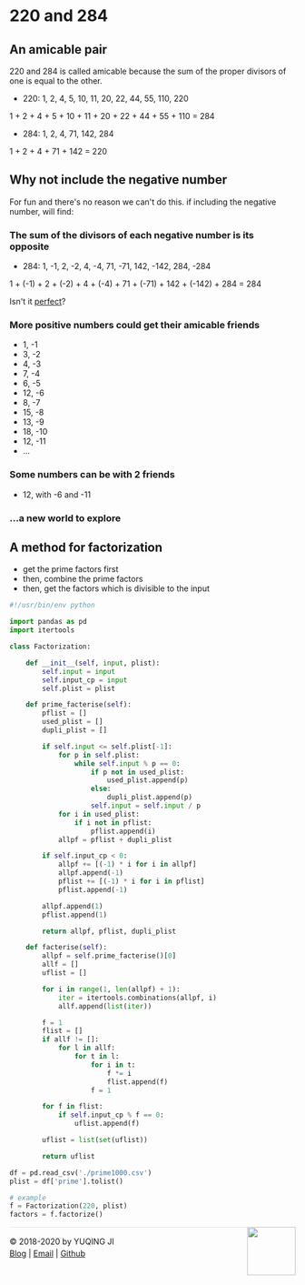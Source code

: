 # 220 and 284

## An amicable pair

220 and 284 is called amicable because the sum of the proper divisors of one is equal to the other.

- 220: 1, 2, 4, 5, 10, 11, 20, 22, 44, 55, 110, 220

1 + 2 + 4 + 5 + 10 + 11 + 20 + 22 + 44 + 55 + 110 = 284

- 284: 1, 2, 4, 71, 142, 284

1 + 2 + 4 + 71 + 142 = 220

## Why not include the negative number

For fun and there's no reason we can't do this. if including the negative number, will find:

### The sum of the divisors of each negative number is its opposite

- 284: 1, -1, 2, -2, 4, -4, 71, -71, 142, -142, 284, -284

1 + (-1) + 2 + (-2) + 4 + (-4) + 71 + (-71) + 142 + (-142) + 284 = 284

Isn't it [perfect]('https://en.wikipedia.org/wiki/Perfect_number')?

### More positive numbers could get their amicable friends

- 1, -1
- 3, -2
- 4, -3
- 7, -4
- 6, -5
- 12, -6
- 8, -7
- 15, -8
- 13, -9
- 18, -10
- 12, -11
- ...

### Some numbers can be with 2 friends

- 12, with -6 and -11

### ...a new world to explore

## A method for factorization

- get the prime factors first
- then, combine the prime factors
- then, get the factors which is divisible to the input

```python
#!/usr/bin/env python

import pandas as pd
import itertools

class Factorization:

    def __init__(self, input, plist):
        self.input = input
        self.input_cp = input
        self.plist = plist

    def prime_facterise(self):
        pflist = []
        used_plist = []
        dupli_plist = []

        if self.input <= self.plist[-1]:
            for p in self.plist:
                while self.input % p == 0:
                    if p not in used_plist:
                        used_plist.append(p)
                    else:
                        dupli_plist.append(p)
                    self.input = self.input / p
            for i in used_plist:
                if i not in pflist:
                    pflist.append(i)
            allpf = pflist + dupli_plist

        if self.input_cp < 0:
            allpf += [(-1) * i for i in allpf]
            allpf.append(-1)
            pflist += [(-1) * i for i in pflist]
            pflist.append(-1)

        allpf.append(1)
        pflist.append(1)

        return allpf, pflist, dupli_plist

    def facterise(self):
        allpf = self.prime_facterise()[0]
        allf = []
        uflist = []

        for i in range(1, len(allpf) + 1):
            iter = itertools.combinations(allpf, i)
            allf.append(list(iter))

        f = 1
        flist = []
        if allf != []:
            for l in allf:
                for t in l:
                    for i in t:
                        f *= i
                        flist.append(f)
                    f = 1

        for f in flist:
            if self.input_cp % f == 0:
                uflist.append(f)

        uflist = list(set(uflist))

        return uflist

df = pd.read_csv('./prime1000.csv')
plist = df['prime'].tolist()

# example
f = Factorization(220, plist)
factors = f.factorize()
```

<div><a href="https://vjyq.github.io/en/about"><img src="https://github.com/vjyq/vjyq.github.io/blob/master/avatar.png?raw=true" style="float:right;width:85px;height:85px"/></a></div><div style="border-top:1px solid #e1e4e8;padding-top:16px"></div>
<div>© 2018-2020 by YUQING JI</div>
<div style="padding-top:0.3em"><a href="https://vjyq.github.io/vjyq.github.io/en/">Blog</a> | <a href="mailto:yuqing.ji@outlook.com">Email</a> | <a href="https://github.com/vjyq">Github</a></div>